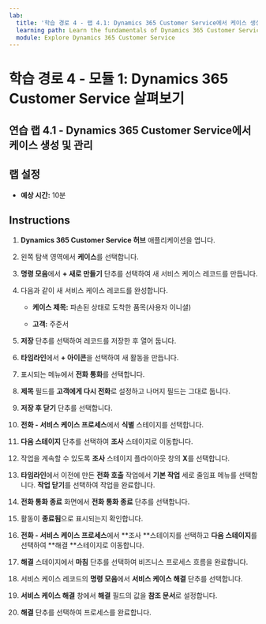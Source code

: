 ```yaml
---
lab:
  title: '학습 경로 4 - 랩 4.1: Dynamics 365 Customer Service에서 케이스 생성 및 관리'
  learning path: Learn the fundamentals of Dynamics 365 Customer Service
  module: Explore Dynamics 365 Customer Service
---
```


학습 경로 4 - 모듈 1: Dynamics 365 Customer Service 살펴보기
========================

## 연습 랩 4.1 - Dynamics 365 Customer Service에서 케이스 생성 및 관리

## 랩 설정

  - **예상 시간:** 10분

## Instructions

1. **Dynamics 365 Customer Service 허브** 애플리케이션을 엽니다.

2. 왼쪽 탐색 영역에서 **케이스**를 선택합니다.

3.  **명령 모음**에서 **+ 새로 만들기** 단추를 선택하여 새 서비스 케이스 레코드를 만듭니다. 

4.  다음과 같이 새 서비스 케이스 레코드를 완성합니다.

    - **케이스 제목:** 파손된 상태로 도착한 품목(사용자 이니셜)

    - **고객:** 주준서

5.  **저장** 단추를 선택하여 레코드를 저장한 후 열어 둡니다. 

6.  **타임라인**에서 **+ 아이콘**을 선택하여 새 활동을 만듭니다. 

7.  표시되는 메뉴에서 **전화 통화**를 선택합니다.

8.  **제목** 필드를 **고객에게 다시 전화**로 설정하고 나머지 필드는 그대로 둡니다.

9.  **저장 후 닫기** 단추를 선택합니다.

10. **전화 - 서비스 케이스 프로세스**에서 **식별** 스테이지를 선택합니다.

11. **다음 스테이지** 단추를 선택하여 **조사** 스테이지로 이동합니다.

12. 작업을 계속할 수 있도록 **조사** 스테이지 플라이아웃 창의 **X**를 선택합니다. 

13. **타임라인**에서 이전에 만든 **전화 호출** 작업에서 **기본 작업** 세로 줄임표 메뉴를 선택합니다. **작업 닫기**를 선택하여 작업을 완료합니다. 

14. **전화 통화 종료** 화면에서 **전화 통화 종료** 단추를 선택합니다. 

15. 활동이 **종료됨**으로 표시되는지 확인합니다. 

16. **전화 - 서비스 케이스 프로세스**에서 **조사 **스테이지를 선택하고 **다음 스테이지**를 선택하여 **해결 **스테이지로 이동합니다.

17. **해결** 스테이지에서 **마침** 단추를 선택하여 비즈니스 프로세스 흐름을 완료합니다. 

18. 서비스 케이스 레코드의 **명령 모음**에서 **서비스 케이스 해결** 단추를 선택합니다. 

19. **서비스 케이스 해결** 창에서 **해결** 필드의 값을 **참조 문서**로 설정합니다. 

20. **해결** 단추를 선택하여 프로세스를 완료합니다. 


